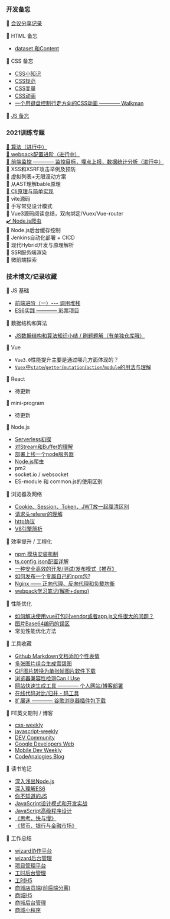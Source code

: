 ### 开发备忘

:mountain_bicyclist: [会议分享记录](https://github.com/xszi/blog/issues/7)

:mountain_bicyclist: HTML 备忘

* [dataset 和Content](https://github.com/xszi/docs/issues/16)

:mountain_bicyclist: CSS 备忘

* [CSS小知识](https://github.com/xszi/docs/issues/6)
* [CSS规范](https://github.com/xszi/docs/issues/33)
* [CSS变量](https://github.com/xszi/docs/issues/34)
* [CSS动画](https://github.com/xszi/docs/issues/36)
* [一个用键盘控制行走方向的CSS动画 ———— Walkman](https://github.com/xszi/docs/issues/35)

:mountain_bicyclist: [JS 备忘](https://github.com/xszi/docs/issues/31)

### 2021训练专题

[:watermelon: 算法（进行中）](https://github.com/xszi/fe-interview/tree/master)</br>
[:watermelon: webpack配置进阶（进行中）](https://github.com/xszi/blog/issues/27)</br>
[:watermelon: 前端监控 ———— 监控目标，埋点上报，数据统计分析（进行中）](https://github.com/xszi/blog/issues/28)</br>
:watermelon: XSS和XSRF攻击举例及预防</br>
:watermelon: 虚拟列表+无限滚动方案</br>
:watermelon: 从AST理解bable原理</br>
[:watermelon: Cli原理与简单实现](https://github.com/xszi/blog/issues/32)</br>
:watermelon: vite源码</br>
:watermelon: 手写常见设计模式</br>
:watermelon: Vue3源码阅读总结，双向绑定/Vuex/Vue-router</br>
[:heavy_check_mark: Node.js爬虫](https://github.com/xszi/node/issues/19)</br>
:watermelon: Node.js后台缓存控制</br>
:watermelon: Jenkins自动化部署 + CICD</br>
:watermelon: 现代Hybrid开发与原理解析</br>
:watermelon: SSR服务端渲染</br>
:watermelon: 微前端探索</br>

### 技术博文/记录收藏

:round_pushpin: JS 基础

* [前端进阶（一）--- 调用堆栈](https://juejin.im/post/5bfb4af1e51d4574b133d1e3)
* [ES6实践 ———— 彩票项目](https://github.com/xszi/ES6-lottery)

:round_pushpin: 数据结构和算法

* [JS数据结构和算法知识小结 / 刷题题解（有单独仓库哦）](https://github.com/xszi/fe-interview/tree/master)

:round_pushpin: Vue
* `Vue3.0`性能提升主要是通过哪几方面体现的？
* [`Vuex`中`state`/`getter`/`mutation`/`action`/`module`的用法与理解](https://github.com/xszi/blog/issues/25)

:round_pushpin: React

* 待更新

:round_pushpin: mini-program

* 待更新

:round_pushpin: Node.js

* [Serverless初探](https://github.com/xszi/blog/issues/26)
* [对Stream和Buffer的理解](https://github.com/xszi/blog/issues/5)
* [部署上线一个node服务器](https://juejin.im/post/6844904002732343304)
* [Node.js爬虫](https://github.com/xszi/node/issues/19)
* pm2
* socket.io / websocket
* ES-module 和 common.js的使用区别

:round_pushpin: 浏览器及网络

* [Cookie、Session、Token、JWT放一起厘清区别](https://github.com/xszi/blog/issues/24)
* [请求头referer的理解](https://github.com/xszi/blog/issues/3)
* [http协议](https://github.com/xszi/node/issues/13)
* [V8引擎简析](https://juejin.im/post/5e0d40326fb9a0483e475543)

:round_pushpin: 效率提升 / 工程化

* [npm 模块安装机制](https://github.com/xszi/docs/issues/37)
* [ts.config.json配置详解](https://github.com/xszi/blog/issues/17)
* [一种安全高效的开发/测试/发布模式【推荐】](https://github.com/xszi/blog/issues/17)
* [如何发布一个专属自己的npm包?](https://github.com/xszi/blog/issues/18)
* [Nginx —— 正向代理、反向代理和负载均衡](https://github.com/xszi/node/issues/12)
* [webpack学习笔记(解析+demo)](https://github.com/xszi/webpack-demo)

 :round_pushpin: 性能优化

* [如何解决使用vue打包时vendor或者app.js文件很大的问题？](https://github.com/xszi/blog/issues/29)
* [图片Base64编码的误区](https://github.com/xszi/blog/issues/2)
* 常见性能优化方法

:round_pushpin: 工具收藏

* [Github Markdown文档添加个性表情](https://www.webfx.com/tools/emoji-cheat-sheet/)
* [多张图片组合生成雪碧图](https://www.toptal.com/developers/css/sprite-generator)
* [GIF图片转换为单张帧图片软件下载](https://github.com/xszi/docs/blob/master/GIFFrame.exe)
* [浏览器兼容性检测Can I Use](https://caniuse.com/)
* [网站快速生成工具 ———— 个人网站/博客部署](https://jamstack.org/generators/)
* [在线代码对比/归并 - 码工具](https://www.matools.com/compare)
* [扩展迷 ———— 谷歌浏览器插件包下载](https://www.extfans.com/)

:round_pushpin: FE英文期刊 / 博客

* [css-weekly](https://css-weekly.com/archives/)
* [javascript-weekly](https://javascriptweekly.com/issues/520)
* [DEV Community](https://dev.to/aemiej/nginx-concepts-i-wish-i-knew-years-ago-23o0)
* [Google Developers Web](https://developers.google.com/web/)
* [Mobile Dev Weekly](https://mobiledevweekly.com/issues)
* [CodeAnalogies Blog](https://blog.codeanalogies.com/)

:round_pushpin: 读书笔记

* [深入浅出Node.js](https://github.com/xszi/node-note)
* [深入理解ES6](https://github.com/xszi/ES6)
* [你不知道的JS](https://github.com/xszi/you-dont-kown-js)
* [JavaScript设计模式和开发实战](https://github.com/xszi/js-design-mode)
* [JavaScript高级程序设计](https://github.com/xszi/js-advanced)
* [《思考，快与慢》](https://github.com/xszi/blog/issues/4)
* [《货币、银行与金融市场》](https://github.com/xszi/blog/issues/8)

:round_pushpin: 工作总结

* [wizard协作平台](https://github.com/xszi/blog/issues/11)
* [wizard后台管理](https://github.com/xszi/blog/issues/23)
* [项目管理平台](https://github.com/xszi/blog/issues/20)
* [工时后台管理](https://github.com/xszi/blog/issues/21)
* [工时H5](https://github.com/xszi/blog/issues/22)
* [商城店员端(前后端分离)](https://github.com/xszi/blog/blob/master/work/clerk.md)
* [商城H5](https://github.com/xszi/blog/)
* [商城后台管理](https://github.com/xszi/blog/)
* [商城小程序](https://github.com/xszi/blog/)

